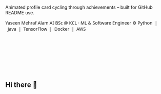 <?xml version="1.0" encoding="UTF-8"?>
<svg  xmlns="http://www.w3.org/2000/svg"
      width="460" height="200" viewBox="0 0 460 200" role="img"
      aria-labelledby="title desc">
  <title id="title">Animated README card – Yaseen Mehraf Alam</title>
  <desc id="desc">
    Animated profile card cycling through achievements – built for GitHub README use.
  </desc>

  <!-- ----------  Styling & keyframes  ---------- -->
  <style>
    @keyframes slideFade {
      0%   { opacity:0; transform:translateY(10px); }
      10%  { opacity:1; transform:translateY(0);    }
      30%  { opacity:1; transform:translateY(0);    }
      40%  { opacity:0; transform:translateY(-10px);}
      100% { opacity:0; }
    }
    .achieve text {
      font: 600 13px/1.3 "Segoe UI", Ubuntu, sans-serif;
      fill:#f7f7f7;
      animation: slideFade 20s ease-in-out infinite;
    }
    text, tspan{ font-family:"Segoe UI", Ubuntu, sans-serif; }
  </style>

  <!-- ----------  Card background  ---------- -->
  <rect x="2" y="2" width="456" height="196" rx="16"
        fill="#0A192F" stroke="#64ffda" stroke-width="2"/>

  <!-- ----------  Static header section  ---------- -->
  <text x="30"  y="60"  font-size="28" font-weight="700" fill="#64ffda">
      Yaseen&nbsp;Mehraf&nbsp;Alam
  </text>

  <text x="32"  y="90"  font-size="15" fill="#8892B0">
    AI&nbsp;BSc&nbsp;@&nbsp;KCL&nbsp;·&nbsp;ML&nbsp;&amp;&nbsp;Software&nbsp;Engineer
  </text>

  <text x="30"  y="120" font-size="13" fill="#CCD6F6">
    ⚙️&nbsp;Python&nbsp;&nbsp;|&nbsp;&nbsp;Java&nbsp;&nbsp;|&nbsp;&nbsp;TensorFlow&nbsp;&nbsp;|&nbsp;&nbsp;Docker&nbsp;&nbsp;|&nbsp;&nbsp;AWS
  </text>

  <!-- ----------  Cycling achievements  ---------- -->
  <g class="achieve" style="animation-delay:0s"><text x="30" y="155">
    • Marshall Wace Scholar – £9.9 k merit award
  </text></g>

  <g class="achieve" style="animation-delay:5s"><text x="30" y="155">
    • Hyperloop Braking System Award ’24 – Global top prize
  </text></g>

  <g class="achieve" style="animation-delay:10s"><text x="30" y="155">
    • Rank 1/60 – Goldman Sachs trading sim (PnL top 3)
  </text></g>

  <g class="achieve" style="animation-delay:15s"><text x="30" y="155">
    • Built “Accessify” – React + FastAPI accessibility tool
  </text></g>

</svg>




## Hi there 👋

<!--
**Neesay/Neesay** is a ✨ _special_ ✨ repository because its `README.md` (this file) appears on your GitHub profile.

Here are some ideas to get you started:

- 🔭 I’m currently working on ...
- 🌱 I’m currently learning ...
- 👯 I’m looking to collaborate on ...
- 🤔 I’m looking for help with ...
- 💬 Ask me about ...
- 📫 How to reach me: ...
- 😄 Pronouns: ...
- ⚡ Fun fact: ...
-->
